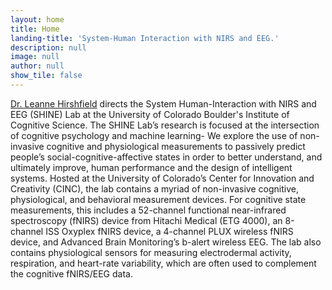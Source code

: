 ```yaml
---
layout: home
title: Home
landing-title: 'System-Human Interaction with NIRS and EEG.'
description: null
image: null
author: null
show_tile: false
---
```


[Dr. Leanne Hirshfield](http://google.com) directs the System Human-Interaction with NIRS and EEG (SHINE) Lab at the University of Colorado Boulder's Institute of Cognitive Science. The SHINE Lab’s research is focused at the intersection of cognitive psychology and machine learning- We explore the use of non-invasive cognitive and physiological measurements to passively predict people’s social-cognitive-affective states in order to better understand, and ultimately improve, human performance and the design of intelligent systems. Hosted at the University of Colorado’s Center for Innovation and Creativity (CINC), the lab contains a myriad of non-invasive cognitive, physiological, and behavioral measurement devices. For cognitive state measurements, this includes a 52-channel functional near-infrared spectroscopy (fNIRS) device from Hitachi Medical (ETG 4000), an 8-channel ISS Oxyplex fNIRS device, a 4-channel PLUX wireless fNIRS device, and Advanced Brain Monitoring’s b-alert wireless EEG. The lab also contains physiological sensors for measuring electrodermal activity, respiration, and heart-rate variability, which are often used to complement the cognitive fNIRS/EEG data. 
​
